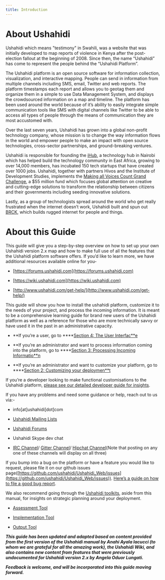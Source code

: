 ```yaml
---
title: Introduction
---
```

# About Ushahidi

Ushahidi which means "testimony" in Swahili, was a website that was initially developed to map reports of violence in Kenya after the post-election fallout at the beginning of 2008. Since then, the name “Ushahidi” has come to represent the people behind the “Ushahidi Platform”.

The Ushahidi platform is an open source software for information collection, visualization, and interactive mapping. People can send in information from multiple channels including SMS, email, Twitter and web reports. The platform timestamps each report and allows you to geotag them and organize them in a simple to use Data Management System, and displays the crowdsourced information on a map and timeline. The platform has been used around the world because of it’s ability to easily integrate simple communication tools like SMS with digital channels like Twitter to be able to access all types of people through the means of communication they are most accustomed with.

Over the last seven years,  Ushahidi has grown into a global non-profit technology company, whose mission is to change the way information flows in the world and empower people to make an impact with open source technologies, cross-sector partnerships, and ground-breaking ventures.

Ushahidi is responsible for founding the [iHub](http://ihub.co.ke), a technology hub in Nairobi which has helped build the technology community in East Africa, growing to over 14,000 members, has incubated 150 tech startups that have created over 1000 jobs. Ushahidi, together with partners Hivos and the Institute of Development Studies, implements the [Making all Voices Count Grand Challenge](http://makingallvoicescount.com/), a $55 million fund which focuses global attention on creative and cutting-edge solutions to transform the relationship between citizens and their governments including seeding innovative solutions.

Lastly, as a group of technologists spread around the world who get really frustrated when the internet doesn’t work, Ushahidi built and spun out [BRCK](https://brck.com), which builds rugged internet for people and things.

# About this Guide

This guide will give you a step-by-step overview on how to set up your own Ushahidi version 2.x map and how to make full use of all the features that the Ushahidi platform software offers. If you’d like to learn more, we have additional resources available online for you-

* [https://forums.ushahidi.com](https://forums.ushahidi.com)

* [https://wiki.ushahidi.com](https://wiki.ushahidi.com)

* [http://www.ushahidi.com/get-help/](http://www.ushahidi.com/get-help/)

This guide will show you how to install the ushahidi platform, customize it to the needs of your project, and process the incoming information. It is meant to be a comprehensive learning guide for brand new users of the Ushahidi platform as well as a reference for those who are more technically savvy or have used it in the past in an administrative capacity.

* **If you’re a user, go to ****[Section 4: The User Interfac**e](#heading=h.4vxhy7xlldns)

* **If you’re an administrator and want to process information coming into the platform, go to ****[Section 3: Processing Incoming Informatio**n](#heading=h.pmihqnhbe5fn)

* **If you’re an administrator and want to customize your platform, go to ****[Section 2: Customizing your deploymen**t](#heading=h.rd4rpl44wkqw)

If you’re a developer looking to make functional customisations to the Ushahidi platform, [please see our detailed developer guide for insights](https://wiki.ushahidi.com/display/WIKI/Ushahidi+v2.X+Developer+Guide).

If you have any problems and need some guidance or help, reach out to us via:-

* info[at]ushahidi[dot]com

* [Ushahidi Mailing Lists](http://list.ushahidi.com/)

* [Ushahidi Forums](https://wiki.ushahidi.com/display/WIKI/Report+a+bug)

* Ushahidi Skype dev chat

* [IRC Channel](http://irc.lc/freenode/ushahidi)/ [Gitter Channel](https://gitter.im/ushahidi/Community)/ [Hipchat Channel](https://www.hipchat.com/g9I7z8M9a)(Note that posting on any one of these channels will display on all three)

If you bump into a bug on the platform or have a feature you would like to request, please file it on our github issues page([https://github.com/ushahidi/Ushahidi_Web/issues](https://github.com/ushahidi/Ushahidi_Web/issues)). [Here’s a guide on how to file a good bug report](https://wiki.ushahidi.com/display/WIKI/Report+a+bug). 

We also recommend going through the [Ushahidi toolkits](https://wiki.ushahidi.com/display/WIKI/Ushahidi+Toolkits), aside from this manual, for insights on strategic planning around your deployment.

* [Assessment Tool](http://www.slideshare.net/Ushahidi/ush-kenya-assessmenttool101launchfinal11)

* [Implementation Tool](http://www.slideshare.net/Ushahidi/ushahidi-deployment-implementation-toolbox)

* [Output Tool](http://www.slideshare.net/Ushahidi/ushahidi-deployment-output-toolbox)

**_This guide has been updated and adapted based on content provided from the first version of the Ushahidi manual by Anahi Ayala Iacucci (to whom we are grateful for all the amazing work), the Ushahidi Wiki, and also contains new content from features that were previously undocumented for Ushahidi version 2.x by Angela Oduor Lungati._**

**_Feedback is welcome, and will be incorporated into this guide moving forward._**